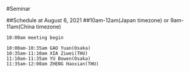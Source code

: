 #Seminar 

##Schedule at August 6, 2021
##10am-12am(Japan timezone) or 9am-11am(China timezone)

    10:00am meeting begin
    
    10:00am-10:35am GAO Yuan(Osaka)
    10:35am-11:10am XIA Ziwei(THU)
    11:10am-11:35am YU Bowen(Osaka)
    11:35am-12:00am ZHENG Haoxian(THU)






